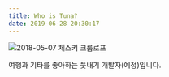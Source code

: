 ```yaml
---
title: Who is Tuna?
date: 2019-06-28 20:30:17
---
```


![2018-05-07 체스키 크룸로프](/image/aboutMe.jpg)

여행과 기타를 좋아하는 풋내기 개발자(예정)입니다.
